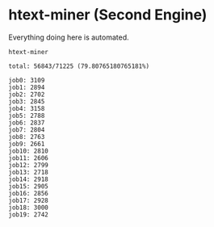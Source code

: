 # htext-miner (Second Engine)

Everything doing here is automated.

```
htext-miner

total: 56843/71225 (79.80765180765181%)

job0: 3109
job1: 2894
job2: 2702
job3: 2845
job4: 3158
job5: 2788
job6: 2837
job7: 2804
job8: 2763
job9: 2661
job10: 2810
job11: 2606
job12: 2799
job13: 2718
job14: 2918
job15: 2905
job16: 2856
job17: 2928
job18: 3000
job19: 2742
```
